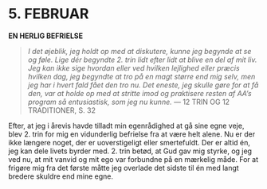 # 5. FEBRUAR

**EN HERLIG BEFRIELSE**

> *I det øjeblik, jeg holdt op med at diskutere, kunne jeg begynde at se og føle. Lige dér begyndte 2. trin lidt efter lidt at blive en del af mit liv. Jeg kan ikke sige hvordan eller ved hvilken lejlighed eller præcis hvilken dag, jeg begyndte at tro på en magt større end mig selv, men jeg har i hvert fald fået den tro nu. Det eneste, jeg skulle gøre for at få den, var at holde op med at stritte imod og praktisere resten af AA’s program så entusiastisk, som jeg nu kunne.*
> — 12 TRIN OG 12 TRADITIONER, S. 32

Efter, at jeg i årevis havde tilladt min egenrådighed at gå sine egne veje, blev 2. trin for mig en vidunderlig befrielse fra at være helt alene. Nu er der ikke længere noget, der er uoverstigeligt eller smertefuldt. Der er altid én, jeg kan dele livets byrder med. 2. trin betød, at Gud gav mig styrke, og jeg ved nu, at mit vanvid og mit ego var forbundne på en mærkelig måde. For at frigøre mig fra det første måtte jeg overlade det sidste til én med langt bredere skuldre end mine egne.
